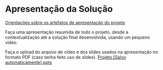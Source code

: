# Apresentação da Solução

<a href="../docs/10-Apresentação do Projeto.md"> Orientações sobre os artefatos de apresentação do projeto</a>

Faça uma apresentação resumida de todo o projeto, desde a contextualização até a solução final desenvolvida, usando um pequeno vídeo.

Faça o upload do arquivo de vídeo e dos slides usados na apresentação no formato PDF (caso tenha feito uso de slides).
[Projeto [Salvo automaticamente].pptx](https://github.com/ICEI-PUC-Minas-PMV-ADS/pmv-ads-2022-2-e1-proj-web-t8-direcionar/files/10179573/Projeto.Salvo.automaticamente.pptx)
